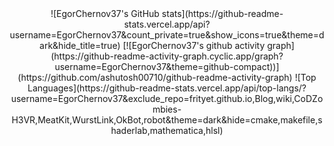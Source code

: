 <center>
![EgorChernov37's GitHub stats](https://github-readme-stats.vercel.app/api?username=EgorChernov37&count_private=true&show_icons=true&theme=dark&hide_title=true) 
[![EgorChernov37's github activity graph](https://github-readme-activity-graph.cyclic.app/graph?username=EgorChernov37&theme=github-compact))](https://github.com/ashutosh00710/github-readme-activity-graph)
![Top Languages](https://github-readme-stats.vercel.app/api/top-langs/?username=EgorChernov37&exclude_repo=frityet.github.io,Blog,wiki,CoDZombies-H3VR,MeatKit,WurstLink,OkBot,robot&theme=dark&hide=cmake,makefile,shaderlab,mathematica,hlsl)
</center>

